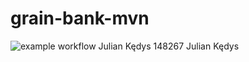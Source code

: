 # grain-bank-mvn
![example workflow](https://github.com/juliankedys/grain-bank-mvn/actions/workflows/ci.yml/badge.svg)
Julian Kędys
148267
Julian Kędys
